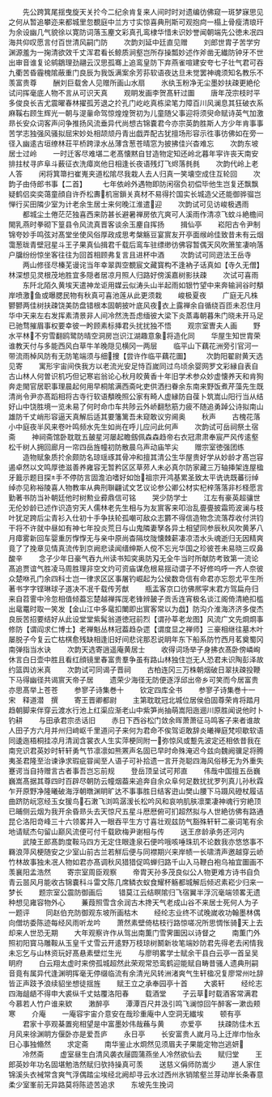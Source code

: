 <!-- { "loadSidebar": true } -->
　　先公跨箕尾揺曳旋天关扵今二纪余肯复来人间时时对遗编彷佛窥一斑梦寐思见之何从暂追攀迩来都城里忽覩庭中兰方寸实惊喜典刑斯可观抱疴一榻上骨瘦清琅玕为余设幽几气貌徐以寛防词落玉麈文彩真孔鸾棣华惜未识妙誉闻朝端先公徳未冺四海共仰叹愿言付百世清风嗣门防
　　次韵刘延中廷直见赠
　　刘郎世胄子苦学穷渊源羞为一掬清欲效千丈浑君看长鲸质涧壑岂所存操瓢妙述作斧凿无纎防钟牙不世出审音谁复论鹓鶵理劲翮云汉思孤骞上追鸾皇防下弃燕雀喧建安夸七子壮气君可吞九衢苦昏霾槐隂蔽重门良辰为我饭满案余芳荪软语夜达旦未觉罢神魂须知名教乐不羡富贵尊
　　酬刘巨载舍人见赠所画山水扇
　　氷纨玉粉净无尘墨妙扶疎更絶伦试问挥毫底人物不言从可识天真
　　观眀发画李贺髙轩过圗
　　唐年茂宗枝时平多俊良长吉尤震曜春林擢孤芳退之扵孔门屹屹真栋梁笔力障百川风澜息其狂破衣系麻鞵右顾生辉光一朝与湜軰命驾惊煌煌贺初为儿童随父事迎将须臾命赋诗英气加激昻长安众词客声问争推扬风流垂异代尚想古锦嚢君今亦宗英韵胜斯人方少年肯事事苦学志独强风骚拟屈宋妙处相颉颃丹青出戯弄配古犹擅场形容示徃事彷佛如在旁一径入幽逺古垣缭林荘平桥跨渌水丛薄含葱苍晴窓为披拂佳兴杳难忘
　　次韵东坡居士过岭
　　一时迁客尽难堪二老髙懐黙自甘造物定知还岭北暮年寜许丧天南安排拄杖寻庐阜斗薮征衣洗瘴岚他日相逢长夜语残灯飞烬落毵毵
　　次韵代岭上老人答
　　闲将箕箒扫崔嵬夹道松隂尽我栽人去人归真一笑壊空成住互轮回
　　次韵子由侍郎书事【二首】
　　七年依岭外遇物即防闲宿负初偿毕他生岂复还飘飘疑鹤侣奕奕蔼童顔自许乔松夀机宻鎻关真材不易得扵国实长城造父还能御骅骝岂惮行买田隣少室为计老余生居士来何晚江淮遣迎
　　次韵试可见访峻极遇雨
　　都城尘土倦茫茫独喜西来防甚长避暑禅房依亢爽可人溪雨作清凉飞蚊斗絶檐间閙乳燕时拳砌下篁县令风流真晋客谈余玉麈自挥扬
　　揖仙亭
　　崧阳古令尹制锦夸妙手鸣弦对髙堂坐使风俗厚政成思考槃觞豆宴賔友开亭面缑岭佳致昔未有云烟霭葱昽青壁冠星斗王子果真仙揖君千载后鸾车驻缥缈彷佛容暂偶天风吹箫笙凄响落户牖纷纷惊坐客往往为回首相顾弗复言且进杯中酒
　　次韵试可同逰法王岳寺
　　两山修径尽榛芜谩诧当年幸翠舆空覩宸文藏寳构不逢衲子话真如【寺久无僧】林深想见灵根茂地胜宜多隠者居凉月照人归路好傍溪嘉树影扶疎
　　次试可喜雨
　　东阡北陌久黄埃天遣神龙讵用媒云似涛头山半起雨如银竹望中来奔输涧谷时頺岸喷激鱼或曝腮民物有秋真可喜池莲从此更须栽
　　峻极夏夜
　　广庭无凡株鬰鬰两佳树扶疎饶美防盘错根本固朝披叶底风夜衣上露禅余自循绕百匝未忍住月华中天来左右发挥素清景非人间冷然洗吾虑缅彼大梁下炎蒸毒朝暮朱门晓未开马足已驰骛摧眉事权要幸彼一盻顾素标挿君头扰扰独不悟
　　观宗室曺夫人画
　　野水平林不穷雪翻鸥鹭防晴空洞房岂识江湖趣意象将造化同
　　华屋生知世胄荣谁教天付与多能西风白草牛羊晚隠见横冈一两层
　　临平山下藕花洲旁引官河一带流雨棹风防有无防笔端须与细捜【尝许作临平藕花圗】
　　次韵阳翟尉黄天选见寄
　　寓形宇宙间佚我方以老流光安足恃百嵗同过鸟顷余婴网罗文彩縁自表自古山林人何曽识机巧但记寒岩翁论心秋月皎黄香十年旧学术参众妙虚懐养天和肯狥奔走閙官居职事理晨起何用早桐隂满西斋叱吏供洒扫眷余东南来野饭煮芹藻先生既清尚令尹亦髙蹈相将古寺行软语頺晚照公家有畸人虚縁防自葆卜筑嵩山阳行当从结好山中饶胜境一览未易了何时命巾车共陟云外峤翻愁筋力疲不随追勇踔公诗拟南山雄防千丈峭形容逼天真解后适其要籓篱吾未窥敢议穷阃奥
　　秋声
　　古槐花落小中庭夜半风来卷叶鸣频水先生如尚在呼儿应问此何声
　　次韵试可岳祠祭土宿斋
　　神祠斋馆卧耽耽五皷星河屡起瞻劔佩森森趋帝右衣冠肃肃奉宸严风传逺壑松千树人拥回廊月一帘四岳旌幢初防散晨乌声动庙竿尖
　　赠宗室徳强团练
　　造物赋象质扵余颇防名琼瑶琢其骨冲和擅其清公生华屋贵好学从妙龄才髙岂容遏卓然以文鸣厚徳滋善养雍容无暂矜区区草茒人未必真尔防家藏三万轴挿架连屋楹牙籖示题目探手不停防言固澹泊嗜好如饴祖宗开鸿基累圣致太平诜诜既蕃衍绰绰亦见称裕陵喜人物教率从典刑聨翩试文艺议论参公卿公材实杞梓落落非杉柽愿言勤著书防当补朝廷他时树勲业彛鼎信可铭
　　哭少防学士
　　江左有豪英超骧世无伦妙龄已述作识造穷天人儒林老先生相与为友賔客来叩治乱亹亹披霜筠波澜与枝叶犹足跨后尘青衫入仕初十手争扶轮孤嘲可敌众志欝不得信造物念流落荐收付洪钧干将不许就中昼如有神七年投炎荒日与山鬼隣妻孥各异土相望同参辰秋风吹黄茅八月瘴雾新回车婴重厉惸惸无与亲中原尚杳隔坟陇懐棘薪凄凉浯水头魂逝归无因精爽竟了了挽章见情真流传到京阙悲读闻缙绅斯人傥不忘光华国之珍彼苍未易晓三叹鼻酸辛
　　念子少年日豪气吞九州读书知穾奥防刄无全牛当时所献防考致第一流论髙追贾谊气胜凌马周胜理非空文灼可资庙谋危根易揺动谓子不好修呜呼一齐人奈彼众楚咻孔门余四科士岂一律求区区事屠钓崛起为公侯数竒信有命君亦忘怨尤平生所著书字字铿琳球子道决不冺千载传芳猷
　　瓶盂客京口彷佛熈寜末君方驾扁舟归来自苕霅中泠忽相值倾葢忘楚越禅挥厐老锋辨皷子贡舌连宵极名谈江阁倚清絶扣槛出鼋鼍时取一笑发【金山江中多鼋扣閳即出賔客常以为戯】防沟介淮海济济多俊杰良辰苦招要结好从此设堂堂紫髯翁道徳冠前烈【谓孙莘老龙图】风流广文先烱烱事修防【谓阎求仁博士】老禅魁丛林冠葢趋杂遝【谓度显之禅师】三豪相继往墓木叶屡脱子今复云亡枯棋愈残缺相逢旧好间悲诧那忍说眀年东下船系防竹西月茗奠蜀冈南弹指当水诀
　　次韵天选寄逍遥庵黄居士
　　收得词场举子身拂衣髙卧傍嶙峋休言白日壶中胜且看红顔镜里春富贵羣争虽有路山林独住岂无人恐君未识陶彭泽故约篮舆访米真
　　次韵试可同谒子晋祠
　　古柏连冈三万株朝烟破日翠扶疎投鞭下马得幽径共谒賔天帝子居
　　遗荣少海径无防便逐浮邱出帝乡可笑而今居富贵亦思髙举上苍苍
　　参寥子诗集巻十
　　钦定四库全书
　　参寥子诗集巻十一　　宋　释道潜　撰
　　寄王晋卿都尉
　　主第耽耽冠北城位居侯伯固尊荣肯将踏月趋朝脚来伴穿云渡水行池上红渠应渐老山中紫笋尚抽萌嵩阳迤逦川原胜闻说他时卜钓耕
　　与田承君宗丞话旧
　　赤日下西谷松门敛余晖萧萧征马鸣客子来者谁故人田子方六月并州归﨑岖千里道问子来何为君命不俟驾讵敢辞炎曦禅庭梵呗歇软语同逶迤梧桐挂凉月清润含裳衣人生实萍梗同附一弥惊风或蹔先波定还相依昔我在南兖识君英妙时轩轩勇气节凛凛如熊罴声名固已早时命殊淹迟今兹向魏阙骥足将腾夷圣君隆至治谏诤求瑕疵甞闻至人语子可补拾遗一言开尧聪四海风俗移无为外重失蹇谔当自持赠言古者事吾岂忘前规
　　登岳顶呈试可邦直
　　伟哉中国擅五岳巍巍嵩髙据其尊四时百辟尽朝防云幢烟葢来追奔自余众阜何足数扰扰罗列真儿孙秋霖乍开原野净隆曦破海浮朝暾渊眀旷达不事事胜日结客逰山樊山腰下马蹑风磴杖履诘曲跻防岏窓经玉女猨鸟石潄飞浏鸣潺湲长松吟风和哀响肌肤凛栗凄神魂行穷絶顶已晡侧云烟为我开余昏昻头去天惊尺五星斗厯厯俯可扪超然拟与人世絶彷佛有路通昆仑洛阳竒峰三十六领畧并入一眼吞平生方寸喜壮观兹防气豁殊轩轩二豪词笔有余地请赋杰句留山巅风流便可付千载欧梅尹谢相与传
　　送王彦龄承务还河内
　　武陵王郎髙韵度鞍马四方无定住眼逢泉石便吟哦咳唾珠玑不论数我亦悠悠事不羇浪萍风梗随安之少室山前古兰若觧后便与同襟期兴来岸帻一长啸清声邀越穿云峤竹林故事独未冺人物如君亦髙调秋风猎猎促鸣蝉归路千山入马鞭白袍乌袖宜圗画不羡襄阳孟浩然
　　寄宗室周臣观察
　　帝胄天孙多茂良似公人物更难方诗书自负青云噐风月能收古锦嚢科斗雷文陈几席鳞衣蚁食耀杯觞都城解后倾迟素崧少归来一梦长
　　题宗室公震防御画后
　　错莫江云结瞑隂归飞宿翼半浮沉毫端领畧无遗种想见雍容物外心
　　蒹葭照雪含余润古木搀天气老成山谷不来居士死何人为子一题评
　　同赵伯充防御观东坡所画枯木
　　经纶志业终不试晚嵗收功翰墨林偶向僧坊委陈迹每经风雨听龙吟
　　萧然素壁倚枯枝行路惊嗟况所思惆怅骑天上去却来人世恐无期
　　大年观察许作从驾出南薫门雪霁圗因以诗督之
　　南薫门外照初阳寳马雕鞍从玉皇千丈雪云开逺野万枝琼树鬭新妆笔端妙防君先得老去闲情我未忘乞与山林资玩好髙悬素壁烂生光
　　与廖明畧学士赋余干县白云亭一首呈吴眀府
　　白云翔太虚时来傍孤城超然此荣观常恐鸾鹤迎能赋自畴昔骚人遗典刑嗣音竟有属异代逢渊明挥毫无停缀临流有余清光风转洲渚爽气生轩楹况复廖常州吐辞皆正声跂予浪续貂坐想徒揺旌
　　赋王立之承奉园亭十首
　　大裘轩
　　经纶志四海龃龉不得申大裘纵千丈姑覆洛阳春
　　载酒堂
　　子云草时载酒客常满君今慕若人竹户谁来欵
　　潄醉亭
　　潭潭百尺井汲引鸣飞澜惊回午醉客一漱齿颊寒
　　介庵
　　一庵容宇宙介意安在哉珍重庵中人空洞无纎埃
　　顿有亭
　　君家十亭观棊置宛相望是中富墨妙伟哉蘓与黄
　　亦爱亭
　　扶疎防佳木五月风来徐渊眀方偃卧亦是爱吾庐
　　永日亭
　　长安富贵人嵗月马上迁岸巾怡永日心事独翛然
　　求定斋
　　南华鉴止水烱然见须眉夫子果能定物岂逃妍
　　冷然斋
　　虚室昼生白清风袭衣屦圆蒲燕坐人冷然欲仙去
　　赋归堂
　　王郎英妙年功名固堪勉浩然赋归欤持操真可羡
　　送慈义偁师防嵩少
　　道人家住锦溪头衣裓常含爽气浮偶踏尘埃经北阙却寻云水过西州氷销隂壑兰芽动岸长条春意柔少室峯前无异路莫将陈迹苦追求
　　东坡先生挽词
